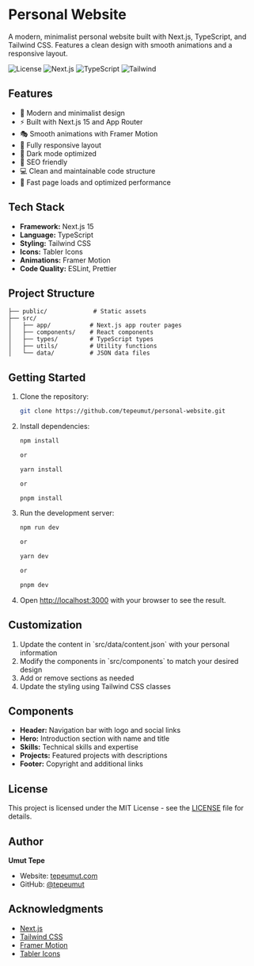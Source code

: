 # Personal Website

A modern, minimalist personal website built with Next.js, TypeScript, and Tailwind CSS. Features a clean design with
smooth animations and a responsive layout.

![License](https://img.shields.io/badge/license-MIT-blue.svg)
![Next.js](https://img.shields.io/badge/Next.js-15.0-black)
![TypeScript](https://img.shields.io/badge/TypeScript-5.0-blue)
![Tailwind](https://img.shields.io/badge/Tailwind-3.4-38bdf8)

## Features

- 🎨 Modern and minimalist design
- ⚡ Built with Next.js 15 and App Router
- 🎭 Smooth animations with Framer Motion
- 📱 Fully responsive layout
- 🌙 Dark mode optimized
- 🎯 SEO friendly
- 💻 Clean and maintainable code structure
- 🚀 Fast page loads and optimized performance

## Tech Stack

- **Framework:** Next.js 15
- **Language:** TypeScript
- **Styling:** Tailwind CSS
- **Icons:** Tabler Icons
- **Animations:** Framer Motion
- **Code Quality:** ESLint, Prettier

## Project Structure

```
├── public/             # Static assets
├── src/
│   ├── app/           # Next.js app router pages
│   ├── components/    # React components
│   ├── types/         # TypeScript types
│   ├── utils/         # Utility functions
│   └── data/          # JSON data files
```

## Getting Started

1. Clone the repository:
   ```bash
   git clone https://github.com/tepeumut/personal-website.git
   ```

2. Install dependencies:
   ```bash
   npm install

   or

   yarn install

   or

   pnpm install
   ```

3. Run the development server:

   ```bash
   npm run dev

   or

   yarn dev

   or

   pnpm dev
   ```

4. Open [http://localhost:3000](http://localhost:3000) with your browser to see the result.

## Customization

1. Update the content in \`src/data/content.json\` with your personal information
2. Modify the components in \`src/components\` to match your desired design
3. Add or remove sections as needed
4. Update the styling using Tailwind CSS classes

## Components

- **Header:** Navigation bar with logo and social links
- **Hero:** Introduction section with name and title
- **Skills:** Technical skills and expertise
- **Projects:** Featured projects with descriptions
- **Footer:** Copyright and additional links

## License

This project is licensed under the MIT License - see the [LICENSE](LICENSE) file for details.

## Author

**Umut Tepe**

- Website: [tepeumut.com](https://tepeumut.com)
- GitHub: [@tepeumut](https://github.com/tepeumut)

## Acknowledgments

- [Next.js](https://nextjs.org/)
- [Tailwind CSS](https://tailwindcss.com/)
- [Framer Motion](https://www.framer.com/motion/)
- [Tabler Icons](https://tabler-icons.io/)
